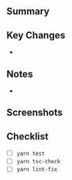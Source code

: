 ## Summary

## Key Changes

-

## Notes

-

## Screenshots

## Checklist

- [ ] `yarn test`
- [ ] `yarn tsc-check`
- [ ] `yarn lint-fix`
